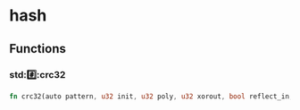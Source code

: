 # hash


## Functions

### std::hash::crc32


```rust
fn crc32(auto pattern, u32 init, u32 poly, u32 xorout, bool reflect_in, bool reflect_out);
```
